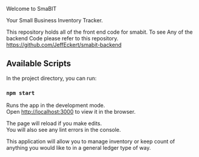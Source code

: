 Welcome to SmaBIT 

Your Small Business Inventory Tracker.

This repository holds all of the front end code for smabit.  To see Any of the backend Code please refer to this repository.  https://github.com/JeffEckert/smabit-backend

## Available Scripts

In the project directory, you can run:

### `npm start`

Runs the app in the development mode.\
Open [http://localhost:3000](http://localhost:3000) to view it in the browser.

The page will reload if you make edits.\
You will also see any lint errors in the console.

This application will allow you to manage inventory or keep count of anything you would like to in a general ledger type of way.  

